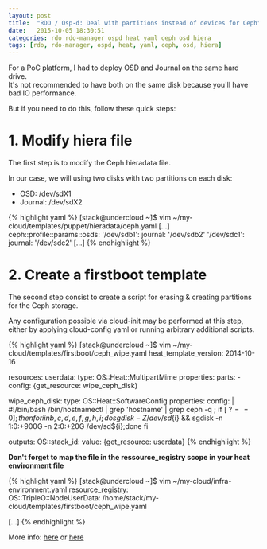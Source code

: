 ```yaml
---
layout: post
title:  "RDO / Osp-d: Deal with partitions instead of devices for Ceph"
date:   2015-10-05 18:30:51
categories: rdo rdo-manager ospd heat yaml ceph osd hiera
tags: [rdo, rdo-manager, ospd, heat, yaml, ceph, osd, hiera]
---
```


For a PoC platform, I had to deploy OSD and Journal on the same hard drive.    
It's not recommended to have both on the same disk because you'll have bad IO performance.   

But if you need to do this, follow these quick steps:    

# 1. Modify hiera file		

The first step is to modify the Ceph hieradata file.    
	
In our case, we will using two disks with two partitions on each disk:    
- OSD: /dev/sdX1	
- Journal: /dev/sdX2

{% highlight yaml %}
[stack@undercloud ~]$ vim ~/my-cloud/templates/puppet/hieradata/ceph.yaml
[...]
ceph::profile::params::osds:
  '/dev/sdb1':
      journal: '/dev/sdb2'
  '/dev/sdc1':
      journal: '/dev/sdc2'
[...]
{% endhighlight %}


# 2. Create a firstboot template	

The second step consist to create a script for erasing & creating partitions for the Ceph storage.	
	
Any configuration possible via cloud-init may be performed at this step, either by applying cloud-config yaml or running arbitrary additional scripts.		

{% highlight yaml %}
[stack@undercloud ~]$ vim ~/my-cloud/templates/firstboot/ceph_wipe.yaml
heat_template_version: 2014-10-16

resources:
  userdata:
    type: OS::Heat::MultipartMime
    properties:
      parts:
      - config: {get_resource: wipe_ceph_disk}

  wipe_ceph_disk:
    type: OS::Heat::SoftwareConfig
    properties:
      config: |
        #!/bin/bash
        /bin/hostnamectl | grep 'hostname' | grep ceph -q ;
        if [ $? == 0 ]; then
        for i in {b,c,d,e,f,g,h,i}; do sgdisk -Z /dev/sd${i} && sgdisk -n 1:0:+900G -n 2:0:+20G /dev/sd${i};done
        fi

outputs:
  OS::stack_id:
    value: {get_resource: userdata}
{% endhighlight %}


__Don't forget to map the file in the ressource_registry scope in your heat environment file__

{% highlight yaml %}
[stack@undercloud ~]$ vim ~/my-cloud/infra-environment.yaml
resource_registry:  
OS::TripleO::NodeUserData: /home/stack/my-cloud/templates/firstboot/ceph_wipe.yaml

[...]
{% endhighlight %}

More info: [here](http://docs.openstack.org/developer/tripleo-docs/advanced_deployment/extra_config.html#firstboot-extra-configuration) or [here](https://access.redhat.com/documentation/en-US/Red_Hat_Enterprise_Linux_OpenStack_Platform/7/html/Director_Installation_and_Usage/sect-Advanced-Scenario_3_Using_the_CLI_to_Create_an_Advanced_Overcloud_with_Ceph_Nodes.html#sect-Advanced-Configuring_Ceph_Storage)

